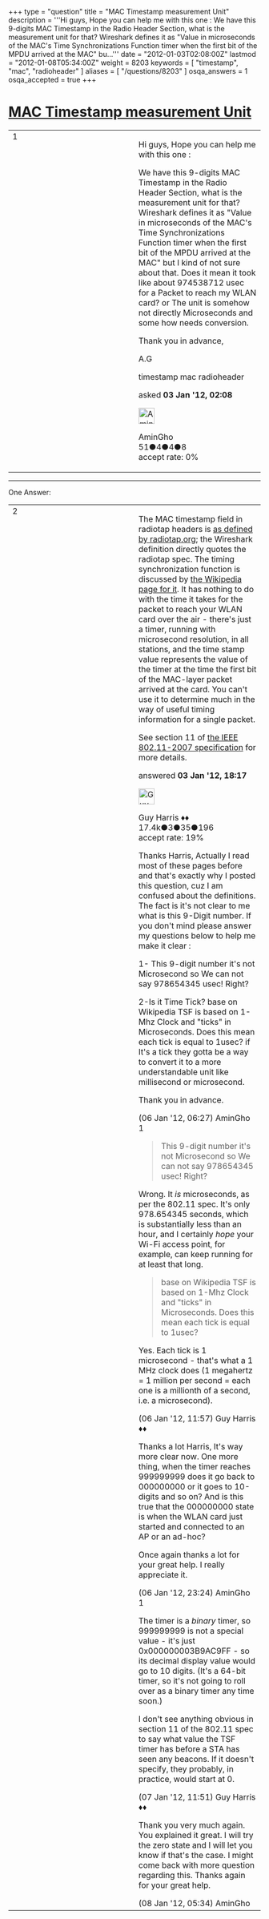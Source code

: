 +++
type = "question"
title = "MAC Timestamp measurement Unit"
description = '''Hi guys, Hope you can help me with this one : We have this 9-digits MAC Timestamp in the Radio Header Section, what is the measurement unit for that? Wireshark defines it as &quot;Value in microseconds of the MAC&#x27;s Time Synchronizations Function timer when the first bit of the MPDU arrived at the MAC&quot; bu...'''
date = "2012-01-03T02:08:00Z"
lastmod = "2012-01-08T05:34:00Z"
weight = 8203
keywords = [ "timestamp", "mac", "radioheader" ]
aliases = [ "/questions/8203" ]
osqa_answers = 1
osqa_accepted = true
+++

<div class="headNormal">

# [MAC Timestamp measurement Unit](/questions/8203/mac-timestamp-measurement-unit)

</div>

<div id="main-body">

<div id="askform">

<table id="question-table" style="width:100%;"><colgroup><col style="width: 50%" /><col style="width: 50%" /></colgroup><tbody><tr class="odd"><td style="width: 30px; vertical-align: top"><div class="vote-buttons"><span id="post-8203-upvote" class="ajax-command post-vote up" rel="nofollow" title="I like this post (click again to cancel)"> </span><div id="post-8203-score" class="post-score" title="current number of votes">1</div><span id="post-8203-downvote" class="ajax-command post-vote down" rel="nofollow" title="I dont like this post (click again to cancel)"> </span> <span id="favorite-mark" class="ajax-command favorite-mark" rel="nofollow" title="mark/unmark this question as favorite (click again to cancel)"> </span><div id="favorite-count" class="favorite-count"></div></div></td><td><div id="item-right"><div class="question-body"><p>Hi guys, Hope you can help me with this one :</p><p>We have this 9-digits MAC Timestamp in the Radio Header Section, what is the measurement unit for that? Wireshark defines it as "Value in microseconds of the MAC's Time Synchronizations Function timer when the first bit of the MPDU arrived at the MAC" but I kind of not sure about that. Does it mean it took like about 974538712 usec for a Packet to reach my WLAN card? or The unit is somehow not directly Microseconds and some how needs conversion.</p><p>Thank you in advance,</p><p>A.G</p></div><div id="question-tags" class="tags-container tags"><span class="post-tag tag-link-timestamp" rel="tag" title="see questions tagged &#39;timestamp&#39;">timestamp</span> <span class="post-tag tag-link-mac" rel="tag" title="see questions tagged &#39;mac&#39;">mac</span> <span class="post-tag tag-link-radioheader" rel="tag" title="see questions tagged &#39;radioheader&#39;">radioheader</span></div><div id="question-controls" class="post-controls"></div><div class="post-update-info-container"><div class="post-update-info post-update-info-user"><p>asked <strong>03 Jan '12, 02:08</strong></p><img src="https://secure.gravatar.com/avatar/559f374efd2eaeaafac5616bbec62008?s=32&amp;d=identicon&amp;r=g" class="gravatar" width="32" height="32" alt="AminGho&#39;s gravatar image" /><p><span>AminGho</span><br />
<span class="score" title="51 reputation points">51</span><span title="4 badges"><span class="badge1">●</span><span class="badgecount">4</span></span><span title="4 badges"><span class="silver">●</span><span class="badgecount">4</span></span><span title="8 badges"><span class="bronze">●</span><span class="badgecount">8</span></span><br />
<span class="accept_rate" title="Rate of the user&#39;s accepted answers">accept rate:</span> <span title="AminGho has no accepted answers">0%</span></p></div></div><div id="comments-container-8203" class="comments-container"></div><div id="comment-tools-8203" class="comment-tools"></div><div class="clear"></div><div id="comment-8203-form-container" class="comment-form-container"></div><div class="clear"></div></div></td></tr></tbody></table>

------------------------------------------------------------------------

<div class="tabBar">

<span id="sort-top"></span>

<div class="headQuestions">

One Answer:

</div>

</div>

<span id="8213"></span>

<div id="answer-container-8213" class="answer accepted-answer">

<table style="width:100%;"><colgroup><col style="width: 50%" /><col style="width: 50%" /></colgroup><tbody><tr class="odd"><td style="width: 30px; vertical-align: top"><div class="vote-buttons"><span id="post-8213-upvote" class="ajax-command post-vote up" rel="nofollow" title="I like this post (click again to cancel)"> </span><div id="post-8213-score" class="post-score" title="current number of votes">2</div><span id="post-8213-downvote" class="ajax-command post-vote down" rel="nofollow" title="I dont like this post (click again to cancel)"> </span> <span class="accept-answer on" rel="nofollow" title="AminGho has selected this answer as the correct answer"> </span></div></td><td><div class="item-right"><div class="answer-body"><p>The MAC timestamp field in radiotap headers is <a href="http://www.radiotap.org/defined-fields/TSFT">as defined by radiotap.org</a>; the Wireshark definition directly quotes the radiotap spec. The timing synchronization function is discussed by <a href="http://en.wikipedia.org/wiki/Timing_Synchronization_Function_(TSF)">the Wikipedia page for it</a>. It has nothing to do with the time it takes for the packet to reach your WLAN card over the air - there's just a timer, running with microsecond resolution, in all stations, and the time stamp value represents the value of the timer at the time the first bit of the MAC-layer packet arrived at the card. You can't use it to determine much in the way of useful timing information for a single packet.</p><p>See section 11 of <a href="http://standards.ieee.org/getieee802/download/802.11-2007.pdf">the IEEE 802.11-2007 specification</a> for more details.</p></div><div class="answer-controls post-controls"></div><div class="post-update-info-container"><div class="post-update-info post-update-info-user"><p>answered <strong>03 Jan '12, 18:17</strong></p><img src="https://secure.gravatar.com/avatar/f93de7000747ab5efb5acd3034b2ebd7?s=32&amp;d=identicon&amp;r=g" class="gravatar" width="32" height="32" alt="Guy%20Harris&#39;s gravatar image" /><p><span>Guy Harris ♦♦</span><br />
<span class="score" title="17443 reputation points"><span>17.4k</span></span><span title="3 badges"><span class="badge1">●</span><span class="badgecount">3</span></span><span title="35 badges"><span class="silver">●</span><span class="badgecount">35</span></span><span title="196 badges"><span class="bronze">●</span><span class="badgecount">196</span></span><br />
<span class="accept_rate" title="Rate of the user&#39;s accepted answers">accept rate:</span> <span title="Guy Harris has 216 accepted answers">19%</span></p></div></div><div id="comments-container-8213" class="comments-container"><span id="8253"></span><div id="comment-8253" class="comment"><div id="post-8253-score" class="comment-score"></div><div class="comment-text"><p>Thanks Harris, Actually I read most of these pages before and that's exactly why I posted this question, cuz I am confused about the definitions. The fact is it's not clear to me what is this 9-Digit number. If you don't mind please answer my questions below to help me make it clear :</p><p>1- This 9-digit number it's not Microsecond so We can not say 978654345 usec! Right?</p><p>2-Is it Time Tick? base on Wikipedia TSF is based on 1-Mhz Clock and "ticks" in Microseconds. Does this mean each tick is equal to 1usec? if It's a tick they gotta be a way to convert it to a more understandable unit like millisecond or microsecond.</p><p>Thank you in advance.</p></div><div id="comment-8253-info" class="comment-info"><span class="comment-age">(06 Jan '12, 06:27)</span> <span class="comment-user userinfo">AminGho</span></div></div><span id="8262"></span><div id="comment-8262" class="comment"><div id="post-8262-score" class="comment-score">1</div><div class="comment-text"><blockquote><p>This 9-digit number it's not Microsecond so We can not say 978654345 usec! Right?</p></blockquote><p>Wrong. It <em>is</em> microseconds, as per the 802.11 spec. It's only 978.654345 seconds, which is substantially less than an hour, and I certainly <em>hope</em> your Wi-Fi access point, for example, can keep running for at least that long.</p><blockquote><p>base on Wikipedia TSF is based on 1-Mhz Clock and "ticks" in Microseconds. Does this mean each tick is equal to 1usec?</p></blockquote><p>Yes. Each tick is 1 microsecond - that's what a 1 MHz clock does (1 megahertz = 1 million per second = each one is a millionth of a second, i.e. a microsecond).</p></div><div id="comment-8262-info" class="comment-info"><span class="comment-age">(06 Jan '12, 11:57)</span> <span class="comment-user userinfo">Guy Harris ♦♦</span></div></div><span id="8263"></span><div id="comment-8263" class="comment"><div id="post-8263-score" class="comment-score"></div><div class="comment-text"><p>Thanks a lot Harris, It's way more clear now. One more thing, when the timer reaches 999999999 does it go back to 000000000 or it goes to 10-digits and so on? And is this true that the 000000000 state is when the WLAN card just started and connected to an AP or an ad-hoc?</p><p>Once again thanks a lot for your great help. I really appreciate it.</p></div><div id="comment-8263-info" class="comment-info"><span class="comment-age">(06 Jan '12, 23:24)</span> <span class="comment-user userinfo">AminGho</span></div></div><span id="8266"></span><div id="comment-8266" class="comment"><div id="post-8266-score" class="comment-score">1</div><div class="comment-text"><p>The timer is a <em>binary</em> timer, so 999999999 is not a special value - it's just 0x000000003B9AC9FF - so its decimal display value would go to 10 digits. (It's a 64-bit timer, so it's not going to roll over as a binary timer any time soon.)</p><p>I don't see anything obvious in section 11 of the 802.11 spec to say what value the TSF timer has before a STA has seen any beacons. If it doesn't specify, they probably, in practice, would start at 0.</p></div><div id="comment-8266-info" class="comment-info"><span class="comment-age">(07 Jan '12, 11:51)</span> <span class="comment-user userinfo">Guy Harris ♦♦</span></div></div><span id="8274"></span><div id="comment-8274" class="comment"><div id="post-8274-score" class="comment-score"></div><div class="comment-text"><p>Thank you very much again. You explained it great. I will try the zero state and I will let you know if that's the case. I might come back with more question regarding this. Thanks again for your great help.</p></div><div id="comment-8274-info" class="comment-info"><span class="comment-age">(08 Jan '12, 05:34)</span> <span class="comment-user userinfo">AminGho</span></div></div></div><div id="comment-tools-8213" class="comment-tools"></div><div class="clear"></div><div id="comment-8213-form-container" class="comment-form-container"></div><div class="clear"></div></div></td></tr></tbody></table>

</div>

<div class="paginator-container-left">

</div>

</div>

</div>

